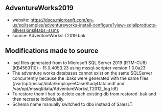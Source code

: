## AdventureWorks2019

- website: https://docs.microsoft.com/en-us/sql/samples/adventureworks-install-configure?view=sqlallproducts-allversions&tabs=ssms
- source: AdventureWorksLT2019.bak

## Modifications made to source

- .sql files generated from to Microsoft SQL Server 2019 (RTM-CU6) (KB4563110) - 15.0.4053.23 using mssql-scripter version 1.0.0a23
- The adventure works databases cannot exist on the same SQLServer concurrently because the .baks were generated with the same files (/var/opt/mssql/data/EmployeeCaseStudyData.mdf and /var/opt/mssql/data/AdventureWorksLT2012_log.ldf)
- To restore them I had to delete each existing db from restored .bak and then recreate individually.
- Schema name manually switched to dbo instead of SalesLT.
